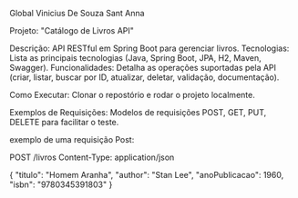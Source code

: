 Global Vinicius De Souza Sant Anna

Projeto: "Catálogo de Livros API"

Descrição: API RESTful em Spring Boot para gerenciar livros.
Tecnologias: Lista as principais tecnologias (Java, Spring Boot, JPA, H2, Maven, Swagger).
Funcionalidades: Detalha as operações suportadas pela API (criar, listar, buscar por ID, atualizar, deletar, validação, documentação).

Como Executar: Clonar o repostório e rodar o projeto localmente.

Exemplos de Requisições: Modelos de requisições POST, GET, PUT, DELETE para facilitar o teste.

exemplo de uma requisição Post:

POST /livros
Content-Type: application/json

{
    "titulo": "Homem Aranha",
    "author": "Stan Lee",
    "anoPublicacao": 1960,
    "isbn": "9780345391803"
}
